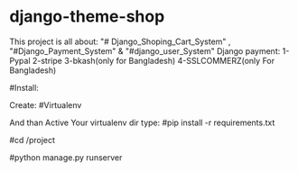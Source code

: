 # django-theme-shop

This project is all about: "# Django_Shoping_Cart_System" , "#Django_Payment_System" & "#django_user_System"
Django payment:
1-Pypal
2-stripe
3-bkash(only for Bangladesh)
4-SSLCOMMERZ(only For Bangladesh)


#Install:

Create: #Virtualenv

And than Active Your virtualenv dir
type:
#pip install -r requirements.txt

#cd /project

#python manage.py runserver
